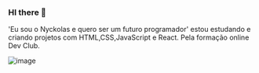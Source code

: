 ### HI there 👋

'Eu sou o Nyckolas e quero ser um futuro programador'
estou estudando e criando projetos com HTML,CSS,JavaScript e React.
Pela formação online Dev Club.

![image](https://github.com/nyckolasaraujo/Nyckolasaraujo/assets/168351733/e9754fc6-5628-4923-956f-92501cccddbf)
